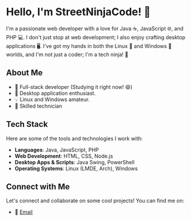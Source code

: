 # Hello, I'm StreetNinjaCode! 👋

I'm a passionate web developer with a love for Java ☕, JavaScript 🌐, and PHP 💻. I don't just stop at web development; I also enjoy crafting desktop applications 🖥️. I've got my hands in both the Linux 🐧 and Windows 💼 worlds, and I'm not just a coder; I'm a tech ninja! 🥷

## About Me

- 💼 Full-stack developer (Studying it right now! 😄)
- 🚀 Desktop application enthusiast.
- 💡 Linux and Windows amateur.
- 🔧 Skilled technician

## Tech Stack

Here are some of the tools and technologies I work with:

- **Languages**: Java, JavaScript, PHP
- **Web Development**: HTML, CSS, Node.js
- **Desktop Apps & Scripts**: Java Swing, PowerShell
- **Operating Systems**: Linux (LMDE, Arch), Windows

## Connect with Me

Let's connect and collaborate on some cool projects! You can find me on:

- 📧 [Email](mailto:streetninjacode@email.com)

<!---
StreetNinjaCoder/StreetNinjaCoder is a ✨ special ✨ repository because its `README.md` (this file) appears on your GitHub profile.
You can click the Preview link to take a look at your changes.
--->
